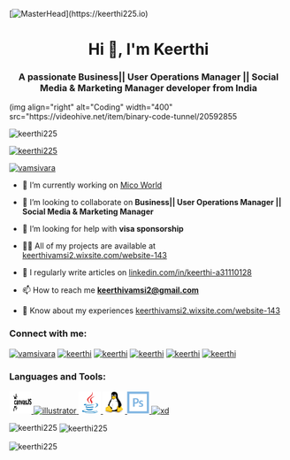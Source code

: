 [![MasterHead](https://1.bp.blogspot.com/-7A4WynwLsM...)](https://keerthi225.io)
<h1 align="center">Hi 👋, I'm Keerthi</h1>
<h3 align="center">A passionate Business|| User Operations Manager || Social Media & Marketing Manager developer from India</h3>
(img align="right" alt="Coding" width="400" src="https://videohive.net/item/binary-code-tunnel/20592855
<p align="left"> <img src="https://komarev.com/ghpvc/?username=keerthi225&label=Profile%20views&color=0e75b6&style=flat" alt="keerthi225" /> </p>

<p align="left"> <a href="https://github.com/ryo-ma/github-profile-trophy"><img src="https://github-profile-trophy.vercel.app/?username=keerthi225" alt="keerthi225" /></a> </p>

<p align="left"> <a href="https://twitter.com/vamsivara" target="blank"><img src="https://img.shields.io/twitter/follow/vamsivara?logo=twitter&style=for-the-badge" alt="vamsivara" /></a> </p>

- 🔭 I’m currently working on [Mico World](https://www.micous.com/)

- 👯 I’m looking to collaborate on **Business|| User Operations Manager || Social Media & Marketing Manager**

- 🤝 I’m looking for help with **visa sponsorship**

- 👨‍💻 All of my projects are available at [keerthivamsi2.wixsite.com/website-143](keerthivamsi2.wixsite.com/website-143)

- 📝 I regularly write articles on [linkedin.com/in/keerthi-a31110128](linkedin.com/in/keerthi-a31110128)

- 📫 How to reach me **keerthivamsi2@gmail.com**

- 📄 Know about my experiences [keerthivamsi2.wixsite.com/website-143](keerthivamsi2.wixsite.com/website-143)

<h3 align="left">Connect with me:</h3>
<p align="left">
<a href="https://twitter.com/vamsivara" target="blank"><img align="center" src="https://raw.githubusercontent.com/rahuldkjain/github-profile-readme-generator/master/src/images/icons/Social/twitter.svg" alt="vamsivara" height="30" width="40" /></a>
<a href="https://linkedin.com/in/keerthi" target="blank"><img align="center" src="https://raw.githubusercontent.com/rahuldkjain/github-profile-readme-generator/master/src/images/icons/Social/linked-in-alt.svg" alt="keerthi" height="30" width="40" /></a>
<a href="https://fb.com/keerthi" target="blank"><img align="center" src="https://raw.githubusercontent.com/rahuldkjain/github-profile-readme-generator/master/src/images/icons/Social/facebook.svg" alt="keerthi" height="30" width="40" /></a>
<a href="https://dribbble.com/keerthi" target="blank"><img align="center" src="https://raw.githubusercontent.com/rahuldkjain/github-profile-readme-generator/master/src/images/icons/Social/dribbble.svg" alt="keerthi" height="30" width="40" /></a>
<a href="https://hashnode.com/keerthi" target="blank"><img align="center" src="https://raw.githubusercontent.com/rahuldkjain/github-profile-readme-generator/master/src/images/icons/Social/hashnode.svg" alt="keerthi" height="30" width="40" /></a>
<a href="https://www.hackerrank.com/keerthi" target="blank"><img align="center" src="https://raw.githubusercontent.com/rahuldkjain/github-profile-readme-generator/master/src/images/icons/Social/hackerrank.svg" alt="keerthi" height="30" width="40" /></a>
</p>

<h3 align="left">Languages and Tools:</h3>
<p align="left"> <a href="https://canvasjs.com" target="_blank" rel="noreferrer"> <img src="https://raw.githubusercontent.com/Hardik0307/Hardik0307/master/assets/canvasjs-charts.svg" alt="canvasjs" width="40" height="40"/> </a> <a href="https://www.adobe.com/in/products/illustrator.html" target="_blank" rel="noreferrer"> <img src="https://www.vectorlogo.zone/logos/adobe_illustrator/adobe_illustrator-icon.svg" alt="illustrator" width="40" height="40"/> </a> <a href="https://www.java.com" target="_blank" rel="noreferrer"> <img src="https://raw.githubusercontent.com/devicons/devicon/master/icons/java/java-original.svg" alt="java" width="40" height="40"/> </a> <a href="https://www.linux.org/" target="_blank" rel="noreferrer"> <img src="https://raw.githubusercontent.com/devicons/devicon/master/icons/linux/linux-original.svg" alt="linux" width="40" height="40"/> </a> <a href="https://www.photoshop.com/en" target="_blank" rel="noreferrer"> <img src="https://raw.githubusercontent.com/devicons/devicon/master/icons/photoshop/photoshop-line.svg" alt="photoshop" width="40" height="40"/> </a> <a href="https://www.adobe.com/products/xd.html" target="_blank" rel="noreferrer"> <img src="https://cdn.worldvectorlogo.com/logos/adobe-xd.svg" alt="xd" width="40" height="40"/> </a> </p>

<p><img align="left" src="https://github-readme-stats.vercel.app/api/top-langs?username=keerthi225&show_icons=true&locale=en&layout=compact" alt="keerthi225" /></p>

<p>&nbsp;<img align="center" src="https://github-readme-stats.vercel.app/api?username=keerthi225&show_icons=true&locale=en" alt="keerthi225" /></p>

<p><img align="center" src="https://github-readme-streak-stats.herokuapp.com/?user=keerthi225&" alt="keerthi225" /></p>
